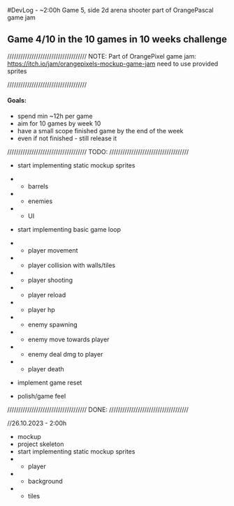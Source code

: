 #DevLog - ~2:00h
Game 5, side 2d arena shooter part of OrangePascal game jam

## Game 4/10 in the 10 games in 10 weeks challenge
////////////////////////////////////
              NOTE:
Part of OrangePixel game jam: https://itch.io/jam/orangepixels-mockup-game-jam
need to use provided sprites

////////////////////////////////////
#### Goals:
- spend min ~12h per game
- aim for 10 games by week 10 
- have a small scope finished game by the end of the week
- even if not finished - still release it

////////////////////////////////////
              TODO:
////////////////////////////////////

- start implementing static mockup sprites
- - barrels
- - enemies
- - UI

- start implementing basic game loop
- - player movement
- - player collision with walls/tiles
- - player shooting
- - player reload
- - player hp
- - enemy spawning
- - enemy move towards player
- - enemy deal dmg to player
- - player death

- implement game reset

- polish/game feel

////////////////////////////////////
              DONE:
////////////////////////////////////

//26.10.2023 - 2:00h
- mockup
- project skeleton
- start implementing static mockup sprites
- - player
- - background
- - tiles

